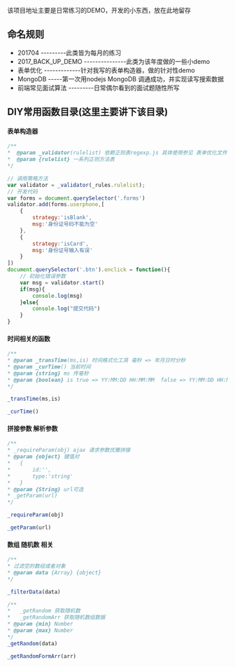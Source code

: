 该项目地址主要是日常练习的DEMO，开发的小东西，放在此地留存
## 命名规则
* 201704    ---------此类皆为每月的练习
* 2017_BACK_UP_DEMO ---------------此类为该年度做的一些小demo
* 表单优化 -------------针对我写的表单构造器，做的针对性demo
* MongoDB -----第一次用nodejs MongoDB 调通成功，并实现读写搜索数据
* 前端常见面试算法 ---------日常偶尔看到的面试题随性所写

## DIY常用函数目录(这里主要讲下该目录)
#### 表单构造器
```js
/**
*  @param _validator(rulelist) 依赖正则表regexp.js 具体使用参见 表单优化文件
*  @param {rulelist} 一系列正则方法表
*/

// 调用策略方法
var validator = _validator(_rules.rulelist);
// 开发代码
var forms = document.querySelector('.forms')
validator.add(forms.userphone,[
    {
        strategy:'isBlank',
        msg:'身份证号码不能为空'
    },
    {
        strategy:'isCard',
        msg:'身份证号输入有误'
    }
])
document.querySelector('.btn').onclick = function(){
    // 初始化错误参数
    var msg = validator.start()
    if(msg){
        console.log(msg)
    }else{
        console.log("提交代码")
    }
}
```
#### 时间相关的函数
```js
/**
* @param _transTime(ms,is) 时间格式化工具 毫秒 => 年月日时分秒
* @param _curTime() 当前时间
* @param {string} ms 传毫秒
* @param {boolean} is true => YY:MM:DD HH:MM:MM  false => YY:MM:DD HH:MM
*/

_transTime(ms,is)

_curTime()


```

#### 拼接参数 解析参数
```js
/**
* _requireParam(obj) ajax 请求参数优雅拼接
* @param {object} 键值对
*   {
*       id:'',
*       type:'string'
*   }
* @param {String} url可选
* _getParam(url)
*/

_requireParam(obj)

_getParam(url)
```

#### 数组 随机数 相关
```js
/**
* 过滤空的数组或者对象
* @param data {Array} {object}
*/

_filterData(data)

/**
*   _getRandom 获取随机数
*   _getRandomArr 获取随机数组数据
* @param {min} Number
* @param {max} Number
*/
_getRandom(data)

_getRandomFormArr(arr)
```
